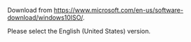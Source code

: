Download from https://www.microsoft.com/en-us/software-download/windows10ISO/.

Please select the English (United States) version.